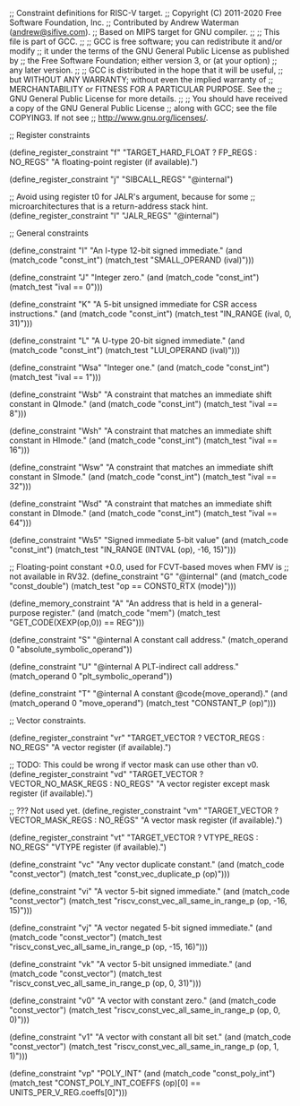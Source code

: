 ;; Constraint definitions for RISC-V target.
;; Copyright (C) 2011-2020 Free Software Foundation, Inc.
;; Contributed by Andrew Waterman (andrew@sifive.com).
;; Based on MIPS target for GNU compiler.
;;
;; This file is part of GCC.
;;
;; GCC is free software; you can redistribute it and/or modify
;; it under the terms of the GNU General Public License as published by
;; the Free Software Foundation; either version 3, or (at your option)
;; any later version.
;;
;; GCC is distributed in the hope that it will be useful,
;; but WITHOUT ANY WARRANTY; without even the implied warranty of
;; MERCHANTABILITY or FITNESS FOR A PARTICULAR PURPOSE.  See the
;; GNU General Public License for more details.
;;
;; You should have received a copy of the GNU General Public License
;; along with GCC; see the file COPYING3.  If not see
;; <http://www.gnu.org/licenses/>.

;; Register constraints

(define_register_constraint "f" "TARGET_HARD_FLOAT ? FP_REGS : NO_REGS"
  "A floating-point register (if available).")

(define_register_constraint "j" "SIBCALL_REGS"
  "@internal")

;; Avoid using register t0 for JALR's argument, because for some
;; microarchitectures that is a return-address stack hint.
(define_register_constraint "l" "JALR_REGS"
  "@internal")

;; General constraints

(define_constraint "I"
  "An I-type 12-bit signed immediate."
  (and (match_code "const_int")
       (match_test "SMALL_OPERAND (ival)")))

(define_constraint "J"
  "Integer zero."
  (and (match_code "const_int")
       (match_test "ival == 0")))

(define_constraint "K"
  "A 5-bit unsigned immediate for CSR access instructions."
  (and (match_code "const_int")
       (match_test "IN_RANGE (ival, 0, 31)")))

(define_constraint "L"
  "A U-type 20-bit signed immediate."
  (and (match_code "const_int")
       (match_test "LUI_OPERAND (ival)")))

(define_constraint "Wsa"
  "Integer one."
  (and (match_code "const_int")
       (match_test "ival == 1")))

(define_constraint "Wsb"
  "A constraint that matches an immediate shift constant in QImode."
  (and (match_code "const_int")
       (match_test "ival == 8")))

(define_constraint "Wsh"
  "A constraint that matches an immediate shift constant in HImode."
  (and (match_code "const_int")
       (match_test "ival == 16")))

(define_constraint "Wsw"
  "A constraint that matches an immediate shift constant in SImode."
  (and (match_code "const_int")
       (match_test "ival == 32")))

(define_constraint "Wsd"
  "A constraint that matches an immediate shift constant in DImode."
  (and (match_code "const_int")
       (match_test "ival == 64")))

(define_constraint "Ws5"
  "Signed immediate 5-bit value"
  (and (match_code "const_int")
       (match_test "IN_RANGE (INTVAL (op), -16, 15)")))

;; Floating-point constant +0.0, used for FCVT-based moves when FMV is
;; not available in RV32.
(define_constraint "G"
  "@internal"
  (and (match_code "const_double")
       (match_test "op == CONST0_RTX (mode)")))

(define_memory_constraint "A"
  "An address that is held in a general-purpose register."
  (and (match_code "mem")
       (match_test "GET_CODE(XEXP(op,0)) == REG")))

(define_constraint "S"
  "@internal
   A constant call address."
  (match_operand 0 "absolute_symbolic_operand"))

(define_constraint "U"
  "@internal
   A PLT-indirect call address."
  (match_operand 0 "plt_symbolic_operand"))

(define_constraint "T"
  "@internal
   A constant @code{move_operand}."
  (and (match_operand 0 "move_operand")
       (match_test "CONSTANT_P (op)")))

;; Vector constraints.

(define_register_constraint "vr" "TARGET_VECTOR ? VECTOR_REGS : NO_REGS"
  "A vector register (if available).")

;; TODO: This could be wrong if vector mask can use other than v0.
(define_register_constraint "vd" "TARGET_VECTOR ? VECTOR_NO_MASK_REGS : NO_REGS"
  "A vector register except mask register (if available).")

;; ??? Not used yet.
(define_register_constraint "vm" "TARGET_VECTOR ? VECTOR_MASK_REGS : NO_REGS"
  "A vector mask register (if available).")

(define_register_constraint "vt" "TARGET_VECTOR ? VTYPE_REGS : NO_REGS"
  "VTYPE register (if available).")

(define_constraint "vc"
  "Any vector duplicate constant."
  (and (match_code "const_vector")
       (match_test "const_vec_duplicate_p (op)")))

(define_constraint "vi"
  "A vector 5-bit signed immediate."
  (and (match_code "const_vector")
       (match_test "riscv_const_vec_all_same_in_range_p (op, -16, 15)")))

(define_constraint "vj"
  "A vector negated 5-bit signed immediate."
  (and (match_code "const_vector")
       (match_test "riscv_const_vec_all_same_in_range_p (op, -15, 16)")))

(define_constraint "vk"
  "A vector 5-bit unsigned immediate."
  (and (match_code "const_vector")
       (match_test "riscv_const_vec_all_same_in_range_p (op, 0, 31)")))

(define_constraint "v0"
  "A vector with constant zero."
  (and (match_code "const_vector")
       (match_test "riscv_const_vec_all_same_in_range_p (op, 0, 0)")))

(define_constraint "v1"
  "A vector with constant all bit set."
  (and (match_code "const_vector")
       (match_test "riscv_const_vec_all_same_in_range_p (op, 1, 1)")))

(define_constraint "vp"
  "POLY_INT"
  (and (match_code "const_poly_int")
       (match_test "CONST_POLY_INT_COEFFS (op)[0] == UNITS_PER_V_REG.coeffs[0]")))
